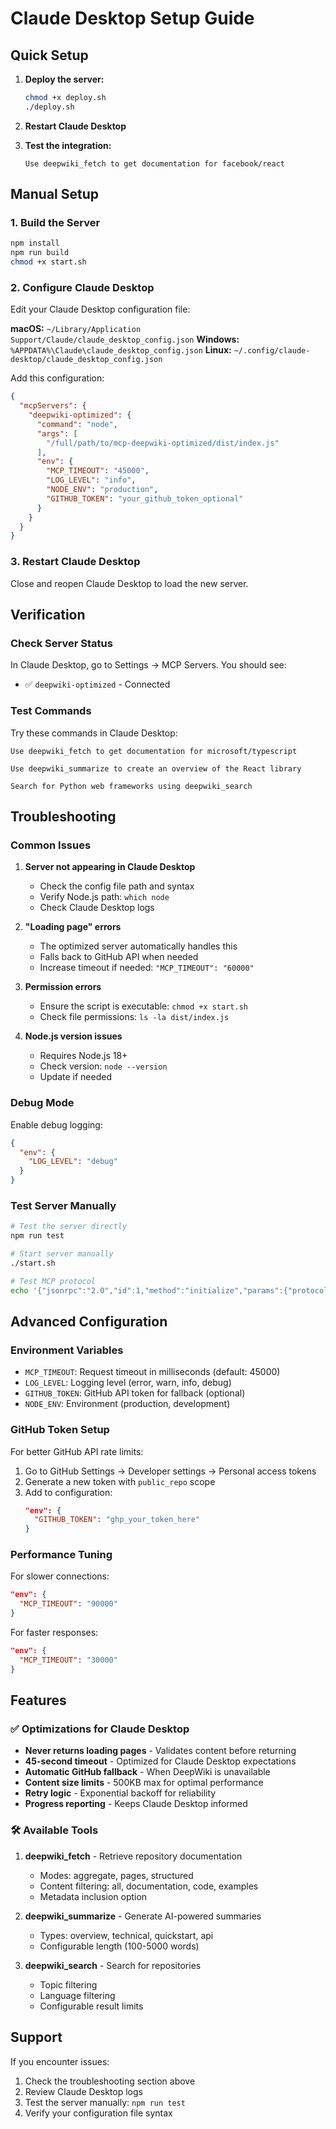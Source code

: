 
# Claude Desktop Setup Guide

## Quick Setup

1. **Deploy the server:**
   ```bash
   chmod +x deploy.sh
   ./deploy.sh
   ```

2. **Restart Claude Desktop**

3. **Test the integration:**
   ```
   Use deepwiki_fetch to get documentation for facebook/react
   ```

## Manual Setup

### 1. Build the Server

```bash
npm install
npm run build
chmod +x start.sh
```

### 2. Configure Claude Desktop

Edit your Claude Desktop configuration file:

**macOS:** `~/Library/Application Support/Claude/claude_desktop_config.json`
**Windows:** `%APPDATA%\Claude\claude_desktop_config.json`
**Linux:** `~/.config/claude-desktop/claude_desktop_config.json`

Add this configuration:

```json
{
  "mcpServers": {
    "deepwiki-optimized": {
      "command": "node",
      "args": [
        "/full/path/to/mcp-deepwiki-optimized/dist/index.js"
      ],
      "env": {
        "MCP_TIMEOUT": "45000",
        "LOG_LEVEL": "info",
        "NODE_ENV": "production",
        "GITHUB_TOKEN": "your_github_token_optional"
      }
    }
  }
}
```

### 3. Restart Claude Desktop

Close and reopen Claude Desktop to load the new server.

## Verification

### Check Server Status

In Claude Desktop, go to Settings → MCP Servers. You should see:
- ✅ `deepwiki-optimized` - Connected

### Test Commands

Try these commands in Claude Desktop:

```
Use deepwiki_fetch to get documentation for microsoft/typescript
```

```
Use deepwiki_summarize to create an overview of the React library
```

```
Search for Python web frameworks using deepwiki_search
```

## Troubleshooting

### Common Issues

1. **Server not appearing in Claude Desktop**
   - Check the config file path and syntax
   - Verify Node.js path: `which node`
   - Check Claude Desktop logs

2. **"Loading page" errors**
   - The optimized server automatically handles this
   - Falls back to GitHub API when needed
   - Increase timeout if needed: `"MCP_TIMEOUT": "60000"`

3. **Permission errors**
   - Ensure the script is executable: `chmod +x start.sh`
   - Check file permissions: `ls -la dist/index.js`

4. **Node.js version issues**
   - Requires Node.js 18+
   - Check version: `node --version`
   - Update if needed

### Debug Mode

Enable debug logging:

```json
{
  "env": {
    "LOG_LEVEL": "debug"
  }
}
```

### Test Server Manually

```bash
# Test the server directly
npm run test

# Start server manually
./start.sh

# Test MCP protocol
echo '{"jsonrpc":"2.0","id":1,"method":"initialize","params":{"protocolVersion":"2025-06-18","capabilities":{}}}' | node dist/index.js
```

## Advanced Configuration

### Environment Variables

- `MCP_TIMEOUT`: Request timeout in milliseconds (default: 45000)
- `LOG_LEVEL`: Logging level (error, warn, info, debug)
- `GITHUB_TOKEN`: GitHub API token for fallback (optional)
- `NODE_ENV`: Environment (production, development)

### GitHub Token Setup

For better GitHub API rate limits:

1. Go to GitHub Settings → Developer settings → Personal access tokens
2. Generate a new token with `public_repo` scope
3. Add to configuration:
   ```json
   "env": {
     "GITHUB_TOKEN": "ghp_your_token_here"
   }
   ```

### Performance Tuning

For slower connections:
```json
"env": {
  "MCP_TIMEOUT": "90000"
}
```

For faster responses:
```json
"env": {
  "MCP_TIMEOUT": "30000"
}
```

## Features

### ✅ Optimizations for Claude Desktop

- **Never returns loading pages** - Validates content before returning
- **45-second timeout** - Optimized for Claude Desktop expectations
- **Automatic GitHub fallback** - When DeepWiki is unavailable
- **Content size limits** - 500KB max for optimal performance
- **Retry logic** - Exponential backoff for reliability
- **Progress reporting** - Keeps Claude Desktop informed

### 🛠️ Available Tools

1. **deepwiki_fetch** - Retrieve repository documentation
   - Modes: aggregate, pages, structured
   - Content filtering: all, documentation, code, examples
   - Metadata inclusion option

2. **deepwiki_summarize** - Generate AI-powered summaries
   - Types: overview, technical, quickstart, api
   - Configurable length (100-5000 words)

3. **deepwiki_search** - Search for repositories
   - Topic filtering
   - Language filtering
   - Configurable result limits

## Support

If you encounter issues:

1. Check the troubleshooting section above
2. Review Claude Desktop logs
3. Test the server manually: `npm run test`
4. Verify your configuration file syntax

